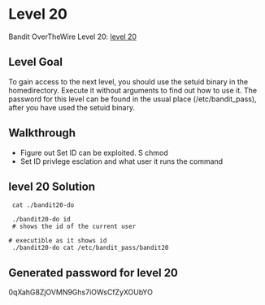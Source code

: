 # Level 20

Bandit OverTheWire Level 20: [level 20](https://overthewire.org/wargames/bandit/bandit20.html)

## **Level Goal**
To gain access to the next level, you should use the setuid binary in the homedirectory. Execute it without arguments to find out how to use it. The password for this level can be found in the usual place (/etc/bandit_pass), after you have used the setuid binary.

## **Walkthrough**
- Figure out Set ID can be exploited. S chmod 
- Set ID privlege esclation and what user it runs the command

## **level 20 Solution**
```shell
 cat ./bandit20-do

 ./bandit20-do id 
 # shows the id of the current user

# executible as it shows id
 ./bandit20-do cat /etc/bandit_pass/bandit20

 ```

## **Generated password for level 20**
0qXahG8ZjOVMN9Ghs7iOWsCfZyXOUbYO
